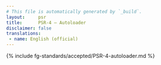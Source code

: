 ```yaml
---
# This file is automatically generated by `_build`.
layout:     psr
title:      PSR-4 — Autoloader
disclaimer: false
translations:
 - name: English (official)
---
```

{% include fg-standards/accepted/PSR-4-autoloader.md %}
